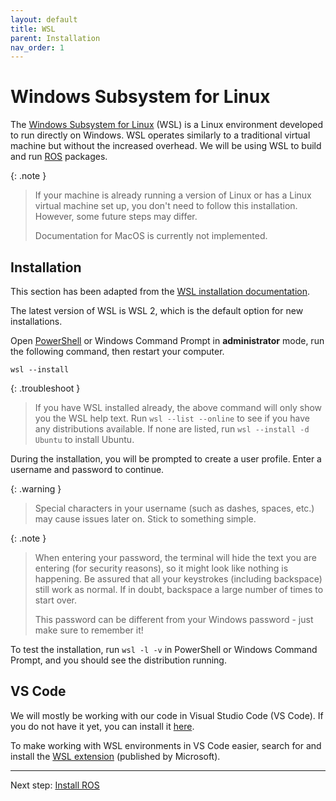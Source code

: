```yaml
---
layout: default
title: WSL
parent: Installation
nav_order: 1
---
```


# Windows Subsystem for Linux

The [Windows Subsystem for Linux] (WSL) is a Linux environment developed to run directly on Windows. WSL operates similarly to a traditional virtual machine but without the increased overhead. We will be using WSL to build and run [ROS] packages.

{: .note }
> If your machine is already running a version of Linux or has a Linux virtual machine set up, you don't need to follow this installation. However, some future steps may differ.
>
> Documentation for MacOS is currently not implemented.

## Installation

This section has been adapted from the [WSL installation documentation].

The latest version of WSL is WSL 2, which is the default option for new installations.

Open [PowerShell] or Windows Command Prompt in **administrator** mode, run the following command, then restart your computer.

```shell
wsl --install
```

{: .troubleshoot }
> If you have WSL installed already, the above command will only show you the WSL help text. Run `wsl --list --online` to see if you have any distributions available. If none are listed, run `wsl --install -d Ubuntu` to install Ubuntu.

During the installation, you will be prompted to create a user profile. Enter a username and password to continue.

{: .warning }
> Special characters in your username (such as dashes, spaces, etc.) may cause issues later on. Stick to something simple.

{: .note }
> When entering your password, the terminal will hide the text you are entering (for security reasons), so it might look like nothing is happening. Be assured that all your keystrokes (including backspace) still work as normal. If in doubt, backspace a large number of times to start over.
>
> This password can be different from your Windows password - just make sure to remember it!

To test the installation, run `wsl -l -v` in PowerShell or Windows Command Prompt, and you should see the distribution running.

## VS Code

We will mostly be working with our code in Visual Studio Code (VS Code). If you do not have it yet, you can install it [here](https://code.visualstudio.com/).

To make working with WSL environments in VS Code easier, search for and install the [WSL extension] (published by Microsoft).

----

Next step: [Install ROS](ros2.html)


[Windows Subsystem for Linux]: https://learn.microsoft.com/en-us/windows/wsl/
[ROS]: ros2.html
[WSL installation documentation]: https://learn.microsoft.com/en-us/windows/wsl/install
[PowerShell]: https://learn.microsoft.com/en-us/powershell/scripting/install/installing-powershell-on-windows
[WSL extension]: https://marketplace.visualstudio.com/items?itemName=ms-vscode-remote.remote-wsl
